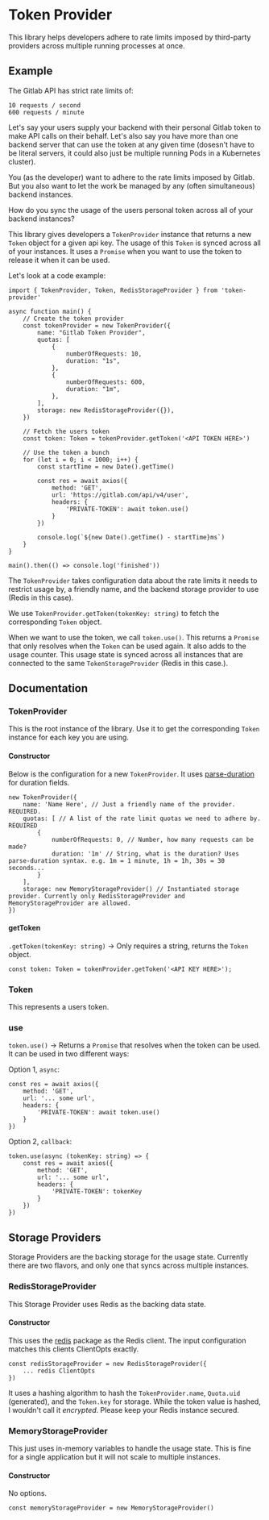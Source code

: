 # Token Provider

This library helps developers adhere to rate limits imposed by third-party providers across multiple running processes at once.

## Example

The Gitlab API has strict rate limits of:

```
10 requests / second
600 requests / minute
```

Let's say your users supply your backend with their personal Gitlab token to make API calls on their behalf. Let's also say you have more than one backend server that can use the token at any given time (dosesn't have to be literal servers, it could also just be multiple running Pods in a Kubernetes cluster).

You (as the developer) want to adhere to the rate limits imposed by Gitlab. But you also want to let the work be managed by any (often simultaneous) backend instances.

How do you sync the usage of the users personal token across all of your backend instances?

This library gives developers a `TokenProvider` instance that returns a new `Token` object for a given api key. The usage of this `Token` is synced across all of your instances. It uses a `Promise` when you want to use the token to release it when it can be used.

Let's look at a code example:

```
import { TokenProvider, Token, RedisStorageProvider } from 'token-provider'

async function main() {
    // Create the token provider
    const tokenProvider = new TokenProvider({
        name: "Gitlab Token Provider",
        quotas: [
            {
                numberOfRequests: 10,
                duration: "1s",
            },
            {
                numberOfRequests: 600,
                duration: "1m",
            },
        ],
        storage: new RedisStorageProvider({}),
    })

    // Fetch the users token
    const token: Token = tokenProvider.getToken('<API TOKEN HERE>')

    // Use the token a bunch
    for (let i = 0; i < 1000; i++) {
        const startTime = new Date().getTime()

        const res = await axios({
            method: 'GET',
            url: 'https://gitlab.com/api/v4/user',
            headers: {
                'PRIVATE-TOKEN': await token.use()
            }
        })

        console.log(`${new Date().getTime() - startTime}ms`)
    }
}

main().then(() => console.log('finished'))
```

The `TokenProvider` takes configuration data about the rate limits it needs to restrict usage by, a friendly name, and the backend storage provider to use (Redis in this case).

We use `TokenProvider.getToken(tokenKey: string)` to fetch the corresponding `Token` object.

When we want to use the token, we call `token.use()`. This returns a `Promise` that only resolves when the `Token` can be used again. It also adds to the usage counter. This usage state is synced across all instances that are connected to the same `TokenStorageProvider` (Redis in this case.).

## Documentation

### TokenProvider

This is the root instance of the library. Use it to get the corresponding `Token` instance for each key you are using.

#### Constructor

Below is the configuration for a new `TokenProvider`. It uses [parse-duration](https://www.npmjs.com/package/parse-duration) for duration fields.

```
new TokenProvider({
    name: 'Name Here', // Just a friendly name of the provider. REQUIRED.
    quotas: [ // A list of the rate limit quotas we need to adhere by. REQUIRED
        {
            numberOfRequests: 0, // Number, how many requests can be made?
            duration: '1m' // String, what is the duration? Uses parse-duration syntax. e.g. 1m = 1 minute, 1h = 1h, 30s = 30 seconds...
        }
    ],
    storage: new MemoryStorageProvider() // Instantiated storage provider. Currently only RedisStorageProvider and MemoryStorageProvider are allowed.
})
```

#### getToken

`.getToken(tokenKey: string)` -> Only requires a string, returns the `Token` object.

```
const token: Token = tokenProvider.getToken('<API KEY HERE>');
```

### Token

This represents a users token.

### use

`token.use()` -> Returns a `Promise` that resolves when the token can be used. It can be used in two different ways:

Option 1, `async`:

```
const res = await axios({
    method: 'GET',
    url: '... some url',
    headers: {
        'PRIVATE-TOKEN': await token.use()
    }
})
```

Option 2, `callback`:

```
token.use(async (tokenKey: string) => {
    const res = await axios({
        method: 'GET',
        url: '... some url',
        headers: {
            'PRIVATE-TOKEN': tokenKey
        }
    })
})
```

## Storage Providers

Storage Providers are the backing storage for the usage state. Currently there are two flavors, and only one that syncs across multiple instances.

### RedisStorageProvider

This Storage Provider uses Redis as the backing data state.

#### Constructor

This uses the [redis](https://www.npmjs.com/package/redis) package as the Redis client. The input configuration matches this clients ClientOpts exactly.

```
const redisStorageProvider = new RedisStorageProvider({
    ... redis ClientOpts
})
```

It uses a hashing algorithm to hash the `TokenProvider.name`, `Quota.uid` (generated), and the `Token.key` for storage. While the token value is hashed, I wouldn't call it _encrypted_. Please keep your Redis instance secured.

### MemoryStorageProvider

This just uses in-memory variables to handle the usage state. This is fine for a single application but it will not scale to multiple instances.

#### Constructor

No options.

```
const memoryStorageProvider = new MemoryStorageProvider()
```
